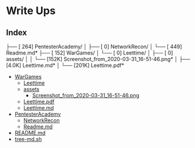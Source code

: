 # Write Ups

## Index

├── [ 264]  PentesterAcademy/
│   ├── [   0]  NetworkRecon/
│   └── [ 449]  Readme.md*
├── [ 152]  WarGames/
│   └── [   0]  Leettime/
│       ├── [   0]  assets/
│       │   └── [152K]  Screenshot_from_2020-03-31_16-51-46.png*
│       ├── [4.0K]  Leettime.md*
│       └── [201K]  Leettime.pdf*

 * [WarGames](./WarGames)
   * [Leettime](./WarGames/Leettime)
   * [assets](./WarGames/Leettime/assets)
     * [Screenshot_from_2020-03-31_16-51-46.png](./WarGames/Leettime/assets/Screenshot_from_2020-03-31_16-51-46.png)
   * [Leettime.pdf](./WarGames/Leettime/Leettime.pdf)
   * [Leettime.md](./WarGames/Leettime/Leettime.md)
 * [PentesterAcademy](./PentesterAcademy)
   * [NetworkRecon](./PentesterAcademy/NetworkRecon)
   * [Readme.md](./PentesterAcademy/Readme.md)
 * [README.md](./README.md)
 * [tree-md.sh](./tree-md.sh)